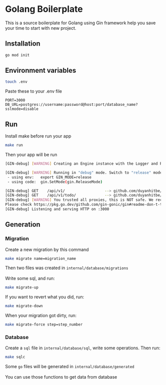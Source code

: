 # Golang Boilerplate

This is a source boilerplate for Golang using Gin framework help you save your time to start with new project.

## Installation

```bash
go mod init
```

## Environment variables

```bash
touch .env
```

Paste these to your .env file

```
PORT=3000
DB_URL=postgres://username:password@host:port/database_name?sslmode=disable
```

## Run

Install make before run your app

```bash
make run
```

Then your app will be run

```bash
[GIN-debug] [WARNING] Creating an Engine instance with the Logger and Recovery middleware already attached.

[GIN-debug] [WARNING] Running in "debug" mode. Switch to "release" mode in production.
 - using env:   export GIN_MODE=release
 - using code:  gin.SetMode(gin.ReleaseMode)

[GIN-debug] GET    /api/v1/                  --> github.com/duyanhitbe/go-boilerplate/internal/routes.(*Server).registerIndexRoutes.func1 (3 handlers)
[GIN-debug] GET    /api/v1/todo/             --> github.com/duyanhitbe/go-boilerplate/internal/handlers.(*TodoHandler).GetAllTodo-fm (3 handlers)
[GIN-debug] [WARNING] You trusted all proxies, this is NOT safe. We recommend you to set a value.
Please check https://pkg.go.dev/github.com/gin-gonic/gin#readme-don-t-trust-all-proxies for details.
[GIN-debug] Listening and serving HTTP on :3000
```

## Generation

### Migration

Create a new migration by this command

```bash
make migrate name=migration_name
```

Then two files was created in `internal/database/migrations`<br/>  <br />
Write some sql, and run:

```bash
make migrate-up
```

If you want to revert what you did, run:

```bash
make migrate-down
```

When your migration got dirty, run:

```bash
make migrate-force step=step_number
```

### Database

Create a `sql` file in `internal/database/sql`, write some operations. Then run:

```bash
make sqlc
```
Some `go` files will be generated in `internal/database/generated` <br />  <br />
You can use those functions to get data from database
